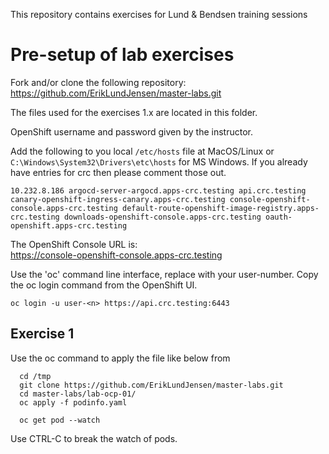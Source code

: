 This repository contains exercises for Lund & Bendsen training sessions

# Pre-setup of lab exercises

Fork and/or clone the following repository:
https://github.com/ErikLundJensen/master-labs.git

The files used for the exercises 1.x are located in this folder.

OpenShift username and password given by the instructor.

Add the following to you local `/etc/hosts` file at MacOS/Linux or `C:\Windows\System32\Drivers\etc\hosts` for MS Windows. If you already have entries for crc then please comment those out.

```
10.232.8.186 argocd-server-argocd.apps-crc.testing api.crc.testing canary-openshift-ingress-canary.apps-crc.testing console-openshift-console.apps-crc.testing default-route-openshift-image-registry.apps-crc.testing downloads-openshift-console.apps-crc.testing oauth-openshift.apps-crc.testing
```

The OpenShift Console URL is:  
https://console-openshift-console.apps-crc.testing

Use the 'oc' command line interface, replace <n> with your user-number.
Copy the oc login command from the OpenShift UI.
```
oc login -u user-<n> https://api.crc.testing:6443
```

## Exercise 1
Use the oc command to apply the file like below from 

```
  cd /tmp
  git clone https://github.com/ErikLundJensen/master-labs.git
  cd master-labs/lab-ocp-01/
  oc apply -f podinfo.yaml

  oc get pod --watch
```
Use CTRL-C to break the watch of pods.







